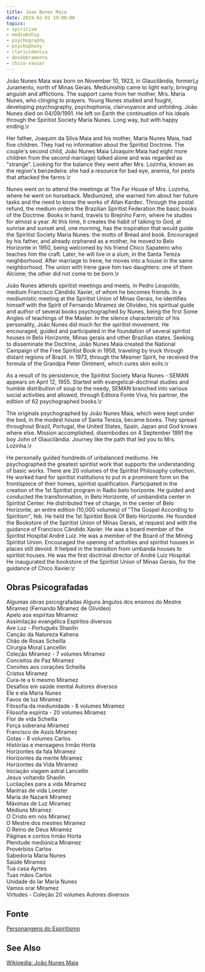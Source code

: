 ```yaml
---
title: Joao Nunes Maia
date: 2019-02-01 19:00:00
topics: 
- spiritism
- mediumship
- psychography
- psychophony
- clarividencia
- desdobramento
- chico-xavier
---
```


João Nunes Maia was born on November 10, 1923, in Glaucilândia, formerLy
Juramento, north of Minas Gerais. Mediumship came to light early, bringing
anguish and afflictions. The support came from her mother, Mrs. Maria Nunes, who
clinging to prayers. Young Nunes studied and fought, developing psychography,
psychophonia, clairvoyance and unfolding.  João Nunes died on 04/09/1991. He
left on Earth the continuation of his ideals through the Spiritist Society Maria
Nunes. Long way, but with happy ending.\r

Her father, Joaquim da Silva Maia and his mother, Maria Nunes Maia, had five
children. They had no information about the Spiritist Doctrine. The couple's
second child, João Nunes Maia (Joaquim Maia had eight more children from the
second marriage) talked alone and was regarded as "strange". Looking for the
balance they went after Mrs. Lozinha, known as the region's benzedeira: she had
a resource for bad eye, anemia, for pests that attacked the farms.\r

Nunes went on to attend the meetings at The Far House of Mrs. Lozinha, where he
went on horseback. Mediunized, she warned him about her future tasks and the
need to know the works of Allan Kardec. Through the postal refund, the medium
orders the Brazilian Spiritist Federation the basic books of the Doctrine. Books
in hand, travels to Brejinho Farm, where he studies for almost a year. At this
time, it creates the habit of talking to God, at sunrise and sunset and, one
morning, has the inspiration that would guide the Spiritist Society Maria Nunes:
the motto of Bread and book. Encouraged by his father, and already orphaned as a
mother, he moved to Belo Horizonte in 1950, being welcomed by his friend Chico
Sapateiro who teaches him the craft. Later, he will live in a slum, in the Santa
Tereza neighborhood. After marriage to Irene, he moves into a house in the same
neighborhood. The union with Irene gave him two daughters: one of them Alcione;
the other did not come to be born.\r

João Nunes attends spiritist meetings and meets, in Pedro Leopoldo, medium
Francisco Cândido Xavier, of whom he becomes friends. In a mediumistic meeting
at the Spiritist Union of Minas Gerais, he identifies himself with the Spirit of
Fernando Miramez de Olivídeo, his spiritual guide and author of several books
psychographed by Nunes, being the first Some Angles of teachings of the Master.
In the silence characteristic of his personality, João Nunes did much for the
spiritist movement. He encouraged, guided and participated in the foundation of
several spiritist houses in Belo Horizonte, Minas gerais and other Brazilian
states. Seeking to disseminate the Doctrine, João Nunes Maia created the
National Campaign of the Free Spiritist Book in 1958, traveling by truck through
distant regions of Brazil. In 1973, through the Mesmer Spirit, he received the
formula of the Grandpa Peter Ointment, which cures skin evils.\r

As a result of its persistence, the Spiritist Society Maria Nunes - SEMAN
appears on April 12, 1955. Started with evangelical-doctrinal studies and humble
distribution of soup to the needy, SEMAN branched into various social activities
and allowed, through Editora Fonte Viva, his partner, the edition of 62
psychographed books.\r

The originals psychographed by João Nunes Maia, which were kept under the bed,
in the modest house of Santa Tereza, became books. They spread throughout
Brazil, Portugal, the United States, Spain, Japan and God knows where else.
Mission accomplished, disembodies on 4 September 1991 the boy John of
Glaucilândia. Journey like the path that led you to Mrs. Lozinha.\r

He personally guided hundreds of unbalanced mediums. He psychographed the
greatest spiritist work that supports the understanding of basic works. There
are 20 volumes of the Spiritist Philosophy collection. He worked hard for
spiritist institutions to put in a prominent form on the frontispiece of their
homes, spiritist qualification. Participated in the creation of the 1st
Spiritist program in Radio belo horizonte. He guided and conducted the
transformation, in Belo Horizonte, of umbandista center in Spiritist Center. He
distributed free of charge, in the center of Belo Horizonte, an entire edition
(10,000 volumes) of "The Gospel According to Spiritism", feb. He held the 1st
Spiritist Book Of Belo Horizonte. He founded the Bookstore of the Spiritist
Union of Minas Gerais, at request and with the guidance of Francisco Cândido
Xavier. He was a board member of the Spiritist Hospital André Luiz. He was a
member of the Board of the Mining Spiritist Union. Encouraged the opening of
activities and spiritist houses in places still devoid. It helped in the
transition from umbanda houses to spiritist houses. He was the first doctrinal
director of André Luiz Hospital. He inaugurated the bookstore of the Spiritist
Union of Minas Gerais, for the guidance of Chico Xavier.\r

## Obras Psicografadas
 Algumas obras psicografadas
Alguns ângulos dos ensinos do Mestre 	Miramez (Fernando Miramez de Olivídeo)  
Apelo aos espíritas 	Miramez  
Assimilação evangélica 	Espíritos diversos  
Ave Luz - Português 	Shaolin  
Canção da Natureza 	Kahena  
Chão de Rosas 	Scheilla  
Cirurgia Moral 	Lancellin  
Coleção Miramez - 7 volumes 	Miramez  
Conceitos de Paz 	Miramez  
Convites aos corações 	Scheilla  
Cristos 	Miramez  
Cura-te a ti mesmo 	Miramez  
Desafios em saúde mental 	Autores diversos  
Ele e ela 	Maria Nunes  
Favos de luz 	Miramez  
Filosofia da mediunidade - 8 volumes 	Miramez  
Filosofia espírita - 20 volumes 	Miramez  
Flor de vida 	Scheilla  
Força soberana 	Miramez  
Francisco de Assis 	Miramez  
Gotas - 8 volumes 	Carlos  
Histórias e mensagens 	Irmão Horta  
Horizontes da fala 	Miramez  
Horizontes da mente 	Miramez  
Horizontes da Vida 	Miramez  
Iniciação viagem astral 	Lancellin  
Jesus voltando 	Shaolin  
Lucilações para a vida 	Miramez  
Mantras de vida 	Loester  
Maria de Nazaré 	Miramez  
Máximas de Luz 	Miramez  
Médiuns 	Miramez  
O Cristo em nós 	Miramez  
O Mestre dos mestres 	Miramez  
O Reino de Deus 	Miramez  
Páginas e contos 	Irmão Horta  
Plenitude mediúnica 	Miramez  
Provérbios 	Carlos  
Sabedoria 	Maria Nunes  
Saúde 	Miramez  
Tua casa 	Ayrtes  
Tuas mãos 	Carlos  
Unidade do lar 	Maria Nunes  
Vamos orar 	Miramez  
Virtudes - Coleção 20 volumes 	Autores diversos  


## Fonte
[Personangens do Espiritismo](https://personagensdoespiritismo.blogspot.com/2014/02/ermance-dufaux.html)

## See Also
[Wikipedia: João Nunes Maia](https://pt.wikipedia.org/wiki/Jo%C3%A3o_Nunes_Maia)
